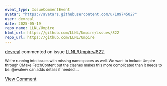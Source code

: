 ```yaml
---
event_type: IssueCommentEvent
avatar: "https://avatars.githubusercontent.com/u/10974502?"
user: devreal
date: 2025-05-19
repo_name: LLNL/Umpire
html_url: https://github.com/LLNL/Umpire/issues/822
repo_url: https://github.com/LLNL/Umpire
---
```


<a href='https://github.com/devreal' target='_blank'>devreal</a> commented on issue <a href='https://github.com/LLNL/Umpire/issues/822' target='_blank'>LLNL/Umpire#822</a>.

<small>We're running into issues with missing namespaces as well. We want to include Umpire through CMake FetchContent but the clashes makes this more complicated than it needs to be. @evaleev can adds details if needed....</small>

<a href='https://github.com/LLNL/Umpire/issues/822' target='_blank'>View Comment</a>